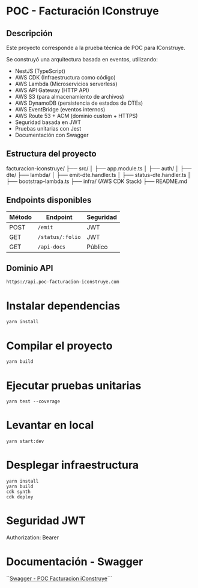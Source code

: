 # POC - Facturación IConstruye

## Descripción

Este proyecto corresponde a la prueba técnica de POC para IConstruye.

Se construyó una arquitectura basada en eventos, utilizando:

- NestJS (TypeScript)
- AWS CDK (Infraestructura como código)
- AWS Lambda (Microservicios serverless)
- AWS API Gateway (HTTP API)
- AWS S3 (para almacenamiento de archivos)
- AWS DynamoDB (persistencia de estados de DTEs)
- AWS EventBridge (eventos internos)
- AWS Route 53 + ACM (dominio custom + HTTPS)
- Seguridad basada en JWT
- Pruebas unitarias con Jest
- Documentación con Swagger

## Estructura del proyecto

facturacion-iconstruye/
├── src/
│ ├── app.module.ts
│ ├── auth/
│ ├── dte/
├── lambda/
│ ├── emit-dte.handler.ts
│ ├── status-dte.handler.ts
│ ├── bootstrap-lambda.ts
├── infra/ (AWS CDK Stack)
├── README.md

## Endpoints disponibles

| Método | Endpoint | Seguridad |
|--------|----------|-----------|
| POST | `/emit` | JWT |
| GET | `/status/:folio` | JWT |
| GET | `/api-docs` | Público |

## Dominio API

```text
https://api.poc-facturacion-iconstruye.com
```

# Instalar dependencias
```yarn install```

# Compilar el proyecto
```yarn build```

# Ejecutar pruebas unitarias
```yarn test --coverage```

# Levantar en local
```yarn start:dev```

# Desplegar infraestructura

```cd infra
yarn install
yarn build
cdk synth
cdk deploy
```
# Seguridad JWT

Authorization: Bearer <JWT>

# Documentación - Swagger

``[Swagger - POC Facturacion iConstruye](https://api.poc-facturacion-iconstruye.com/api-docs)```
